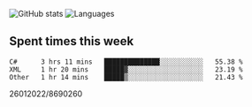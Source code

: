 ![GitHub stats](https://github-readme-stats.vercel.app/api?username=emipa606&theme=github_dark&show_icons=true) 
![Languages](https://github-readme-stats.vercel.app/api/top-langs/?username=emipa606&theme=github_dark&layout=compact)

## Spent times this week
<!--START_SECTION:waka-->

```text
C#      3 hrs 11 mins   ██████████████░░░░░░░░░░░   55.38 %
XML     1 hr 20 mins    █████▓░░░░░░░░░░░░░░░░░░░   23.19 %
Other   1 hr 14 mins    █████▒░░░░░░░░░░░░░░░░░░░   21.43 %
```

<!--END_SECTION:waka-->


26012022/8690260
